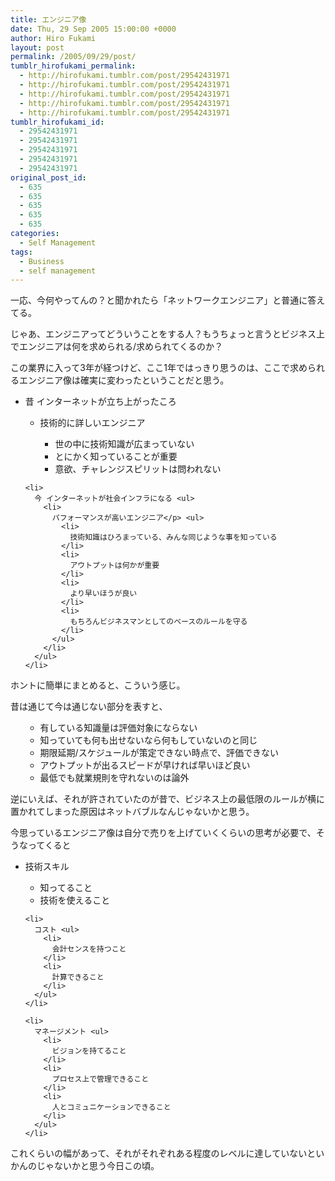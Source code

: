 ```yaml
---
title: エンジニア像
date: Thu, 29 Sep 2005 15:00:00 +0000
author: Hiro Fukami
layout: post
permalink: /2005/09/29/post/
tumblr_hirofukami_permalink:
  - http://hirofukami.tumblr.com/post/29542431971
  - http://hirofukami.tumblr.com/post/29542431971
  - http://hirofukami.tumblr.com/post/29542431971
  - http://hirofukami.tumblr.com/post/29542431971
  - http://hirofukami.tumblr.com/post/29542431971
tumblr_hirofukami_id:
  - 29542431971
  - 29542431971
  - 29542431971
  - 29542431971
  - 29542431971
original_post_id:
  - 635
  - 635
  - 635
  - 635
  - 635
categories:
  - Self Management
tags:
  - Business
  - self management
---
```

<div class="section">
  <p>
    一応、今何やってんの？と聞かれたら「ネットワークエンジニア」と普通に答えてる。
  </p>
  
  <p>
    じゃあ、エンジニアってどういうことをする人？もうちょっと言うとビジネス上でエンジニアは何を求められる/求められてくるのか？
  </p>
  
  <p>
    この業界に入って3年が経つけど、ここ1年ではっきり思うのは、ここで求められるエンジニア像は確実に変わったということだと思う。
  </p>
  
  <ul>
    <li>
      昔 インターネットが立ち上がったころ</p> <ul>
        <li>
          技術的に詳しいエンジニア</p> <ul>
            <li>
              世の中に技術知識が広まっていない
            </li>
            <li>
              とにかく知っていることが重要
            </li>
            <li>
              意欲、チャレンジスピリットは問われない
            </li>
          </ul>
        </li>
      </ul>
    </li>
    
    <li>
      今 インターネットが社会インフラになる <ul>
        <li>
          パフォーマンスが高いエンジニア</p> <ul>
            <li>
              技術知識はひろまっている、みんな同じような事を知っている
            </li>
            <li>
              アウトプットは何かが重要
            </li>
            <li>
              より早いほうが良い
            </li>
            <li>
              もちろんビジネスマンとしてのベースのルールを守る
            </li>
          </ul>
        </li>
      </ul>
    </li>
  </ul>
  
  <p>
    ホントに簡単にまとめると、こういう感じ。
  </p>
  
  <p>
    昔は通じて今は通じない部分を表すと、
  </p>
  
  <ul>
    <ul>
      <li>
        有している知識量は評価対象にならない
      </li>
      <li>
        知っていても何も出せないなら何もしていないのと同じ
      </li>
      <li>
        期限延期/スケジュールが策定できない時点で、評価できない
      </li>
      <li>
        アウトプットが出るスピードが早ければ早いほど良い
      </li>
      <li>
        最低でも就業規則を守れないのは論外
      </li>
    </ul>
  </ul>
  
  <p>
    逆にいえば、それが許されていたのが昔で、ビジネス上の最低限のルールが横に置かれてしまった原因はネットバブルなんじゃないかと思う。
  </p>
  
  <p>
    今思っているエンジニア像は自分で売りを上げていくくらいの思考が必要で、そうなってくると
  </p>
  
  <ul>
    <li>
      技術スキル</p> <ul>
        <li>
          知ってること
        </li>
        <li>
          技術を使えること
        </li>
      </ul>
    </li>
    
    <li>
      コスト <ul>
        <li>
          会計センスを持つこと
        </li>
        <li>
          計算できること
        </li>
      </ul>
    </li>
    
    <li>
      マネージメント <ul>
        <li>
          ビジョンを持てること
        </li>
        <li>
          プロセス上で管理できること
        </li>
        <li>
          人とコミュニケーションできること
        </li>
      </ul>
    </li>
  </ul>
  
  <p>
    これくらいの幅があって、それがそれぞれある程度のレベルに達していないといかんのじゃないかと思う今日この頃。
  </p>
</div>